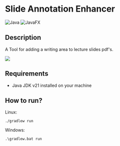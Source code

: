 # Slide Annotation Enhancer
![Java](https://img.shields.io/badge/Java-ED8B00?style=for-the-badge&logo=openjdk&logoColor=white) ![JavaFX](https://img.shields.io/badge/javafx-%23FF0000.svg?style=for-the-badge&logo=javafx&logoColor=white)


## Description
A Tool for adding a writing area to lecture slides pdf's.

![](https://github.com/BAAMMM1/OP-PDF-LectureSlides/blob/master/teaser.jpg)

## Requirements
- Java JDK v21 installed on your machine

## How to run?
Linux:
```
./gradlew run
```

Windows:
```
.\gradlew.bat run
```
